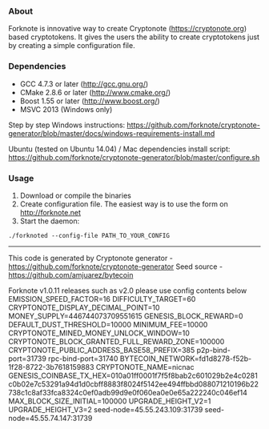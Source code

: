 ### About
Forknote is innovative way to create Cryptonote (https://cryptonote.org) based cryptotokens. It gives the users the ability to create cryptotokens just by creating a simple configuration file.

### Dependencies
* GCC 4.7.3 or later     (http://gcc.gnu.org/)
* CMake 2.8.6 or later   (http://www.cmake.org/)
* Boost 1.55 or later    (http://www.boost.org/)
* MSVC 2013 (Windows only)

Step by step Windows instructions:
https://github.com/forknote/cryptonote-generator/blob/master/docs/windows-requirements-install.md

Ubuntu (tested on Ubuntu 14.04) / Mac dependencies install script:
https://github.com/forknote/cryptonote-generator/blob/master/configure.sh


### Usage
1. Download or compile the binaries
2. Create configuration file. The easiest way is to use the form on http://forknote.net
3. Start the daemon:
```
./forknoted --config-file PATH_TO_YOUR_CONFIG
```

---
This code is generated by Cryptonote generator - https://github.com/forknote/cryptonote-generator
Seed source - https://github.com/amjuarez/bytecoin

Forknote v1.0.11  releases such as v2.0 please use config contents below
EMISSION_SPEED_FACTOR=16
DIFFICULTY_TARGET=60
CRYPTONOTE_DISPLAY_DECIMAL_POINT=10
MONEY_SUPPLY=446744073709551615
GENESIS_BLOCK_REWARD=0
DEFAULT_DUST_THRESHOLD=10000
MINIMUM_FEE=10000
CRYPTONOTE_MINED_MONEY_UNLOCK_WINDOW=10
CRYPTONOTE_BLOCK_GRANTED_FULL_REWARD_ZONE=100000
CRYPTONOTE_PUBLIC_ADDRESS_BASE58_PREFIX=385
p2p-bind-port=31739
rpc-bind-port=31740
BYTECOIN_NETWORK=fd1d8278-f52b-1f28-8722-3b7618159883
CRYPTONOTE_NAME=nicnac
GENESIS_COINBASE_TX_HEX=010a01ff0001f7f5f8bab2c601029b2e4c0281c0b02e7c53291a94d1d0cbff8883f8024f5142ee494ffbbd088071210196b22738c1c8af33fca8324c0ef0adb99d9e0f060ea0e0e65a222240c046ef14
MAX_BLOCK_SIZE_INITIAL=100000
UPGRADE_HEIGHT_V2=1
UPGRADE_HEIGHT_V3=2
seed-node=45.55.243.109:31739
seed-node=45.55.74.147:31739
